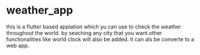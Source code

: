 # weather_app
this is a flutter based appiation which yu can use to check the weather throughout the world. by seaching any city that you want.other functionalities like world clock will also be added. it can als be converte to a web app. 
